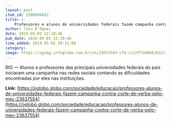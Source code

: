 ```yaml
---
layout: post
item_id: 2580946652
title: >-
    Professores e alunos de universidades federais fazem campanha contra corte de verba pelo MEC
author: Tatu D'Oquei
date: 2019-05-03 22:10:46
pub_date: 2019-05-03 22:10:46
time_added: 2019-05-02 20:21:00
category: 
image: https://ogimg.infoglobo.com.br/in/23637543-c7d-cc3/FT1086A/652/ufba-01-05.jpg
---
```


RIO — Alunos e professores das principais universidades federais do país iniciaram uma campanha nas redes sociais contando as dificuldades encontradas por eles nas instituições.

**Link:** [https://oglobo.globo.com/sociedade/educacao/professores-alunos-de-universidades-federais-fazem-campanha-contra-corte-de-verba-pelo-mec-23637554](https://oglobo.globo.com/sociedade/educacao/professores-alunos-de-universidades-federais-fazem-campanha-contra-corte-de-verba-pelo-mec-23637554)

